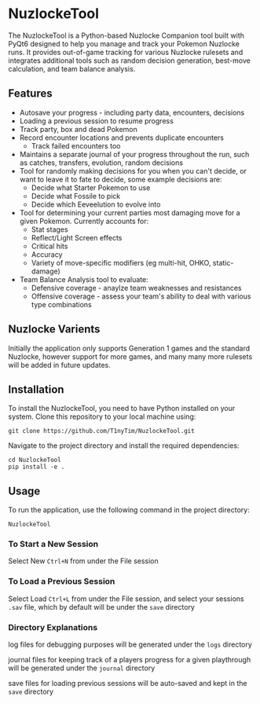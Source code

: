 # NuzlockeTool
The NuzlockeTool is a Python-based Nuzlocke Companion tool built with PyQt6 designed to help you manage and track your Pokemon Nuzlocke runs. It provides out-of-game tracking for various Nuzlocke rulesets and integrates additional tools such as random decision generation, best-move calculation, and team balance analysis.

## Features
- Autosave your progress - including party data, encounters, decisions
- Loading a previous session to resume progress
- Track party, box and dead Pokemon
- Record encounter locations and prevents duplicate encounters
    - Track failed encounters too
- Maintains a separate journal of your progress throughout the run, such as catches, transfers, evolution, random decisions
- Tool for randomly making decisions for you when you can't decide, or want to leave it to fate to decide, some example decisions are:
    - Decide what Starter Pokemon to use
    - Decide what Fossile to pick
    - Decide which Eeveelution to evolve into
- Tool for determining your current parties most damaging move for a given Pokemon. Currently accounts for:
    - Stat stages
    - Reflect/Light Screen effects
    - Critical hits
    - Accuracy
    - Variety of move-specific modifiers (eg multi-hit, OHKO, static-damage)
- Team Balance Analysis tool to evaluate:
    - Defensive coverage - anaylze team weaknesses and resistances
    - Offensive coverage - assess your team's ability to deal with various type combinations

## Nuzlocke Varients
Initially the application only supports Generation 1 games and the standard Nuzlocke, however support for more games, and many many more rulesets will be added in future updates.

## Installation
To install the NuzlockeTool, you need to have Python installed on your system. Clone this repository to your local machine using:

```
git clone https://github.com/T1nyTim/NuzlockeTool.git
```

Navigate to the project directory and install the required dependencies:

```
cd NuzlockeTool
pip install -e .
```

## Usage
To run the application, use the following command in the project directory:

`NuzlockeTool`

### To Start a New Session
Select New `Ctrl+N` from under the File session

### To Load a Previous Session
Select Load `Ctrl+L` from under the File session, and select your sessions `.sav` file, which by default will be under the `save` directory

### Directory Explanations
log files for debugging purposes will be generated under the `logs` directory

journal files for keeping track of a players progress for a given playthrough will be generated under the `journal` directory

save files for loading previous sessions will be auto-saved and kept in the `save` directory
